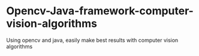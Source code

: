 # Opencv-Java-framework-computer-vision-algorithms
Using opencv and java, easily make best results with computer vision algorithms
